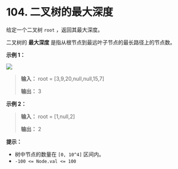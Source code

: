 # 104. 二叉树的最大深度

给定一个二叉树 `root` ，返回其最大深度。

二叉树的 **最大深度**  是指从根节点到最远叶子节点的最长路径上的节点数。

**示例 1：**

![](http://public.file.lvshuhuai.cn/images\tmp-tree.jpg)

> **输入：** root = \[3,9,20,null,null,15,7]
>
> **输出：** 3

**示例 2：**

> **输入：** root = \[1,null,2]
>
> **输出：** 2

**提示：**

* 树中节点的数量在 `[0, 10^4]` 区间内。
* `-100 <= Node.val <= 100`